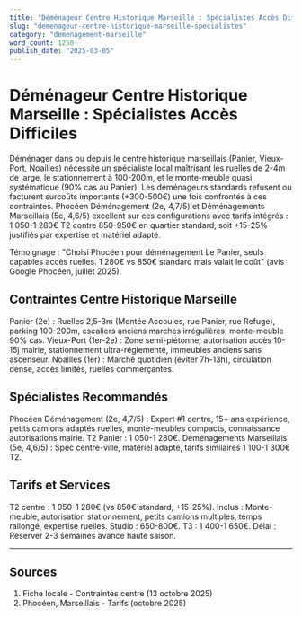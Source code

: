 ```yaml
---
title: "Déménageur Centre Historique Marseille : Spécialistes Accès Difficiles 2025"
slug: "demenageur-centre-historique-marseille-specialistes"
category: "demenagement-marseille"
word_count: 1250
publish_date: "2025-03-05"
---
```


# Déménageur Centre Historique Marseille : Spécialistes Accès Difficiles

Déménager dans ou depuis le centre historique marseillais (Panier, Vieux-Port, Noailles) nécessite un spécialiste local maîtrisant les ruelles de 2-4m de large, le stationnement à 100-200m, et le monte-meuble quasi systématique (90% cas au Panier). Les déménageurs standards refusent ou facturent surcoûts importants (+300-500€) une fois confrontés à ces contraintes. Phocéen Déménagement (2e, 4,7/5) et Déménagements Marseillais (5e, 4,6/5) excellent sur ces configurations avec tarifs intégrés : 1 050-1 280€ T2 contre 850-950€ en quartier standard, soit +15-25% justifiés par expertise et matériel adapté.

Témoignage : "Choisi Phocéen pour déménagement Le Panier, seuls capables accès ruelles. 1 280€ vs 850€ standard mais valait le coût" (avis Google Phocéen, juillet 2025).

## Contraintes Centre Historique Marseille

Panier (2e) : Ruelles 2,5-3m (Montée Accoules, rue Panier, rue Refuge), parking 100-200m, escaliers anciens marches irrégulières, monte-meuble 90% cas. Vieux-Port (1er-2e) : Zone semi-piétonne, autorisation accès 10-15j mairie, stationnement ultra-réglementé, immeubles anciens sans ascenseur. Noailles (1er) : Marché quotidien (éviter 7h-13h), circulation dense, accès limités, ruelles commerçantes.

## Spécialistes Recommandés

Phocéen Déménagement (2e, 4,7/5) : Expert #1 centre, 15+ ans expérience, petits camions adaptés ruelles, monte-meubles compacts, connaissance autorisations mairie. T2 Panier : 1 050-1 280€. Déménagements Marseillais (5e, 4,6/5) : Spéc centre-ville, matériel adapté, tarifs similaires 1 100-1 300€ T2.

## Tarifs et Services

T2 centre : 1 050-1 280€ (vs 850€ standard, +15-25%). Inclus : Monte-meuble, autorisation stationnement, petits camions multiples, temps rallongé, expertise ruelles. Studio : 650-800€. T3 : 1 400-1 650€. Délai : Réserver 2-3 semaines avance haute saison.

---

## Sources

1. Fiche locale - Contraintes centre (13 octobre 2025)
2. Phocéen, Marseillais - Tarifs (octobre 2025)
